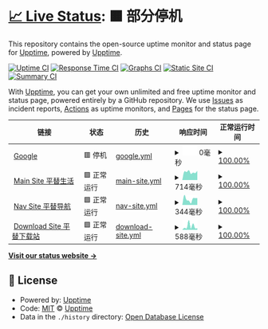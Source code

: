 # [📈 Live Status](https://demo.upptime.js.org): <!--live status--> **🟧 部分停机**

This repository contains the open-source uptime monitor and status page for [Upptime](https://upptime.js.org), powered by [Upptime](https://github.com/upptime/upptime).

[![Uptime CI](https://github.com/edmondsket/upptime/workflows/Uptime%20CI/badge.svg)](https://github.com/edmondsket/upptime/actions?query=workflow%3A%22Uptime+CI%22)
[![Response Time CI](https://github.com/edmondsket/upptime/workflows/Response%20Time%20CI/badge.svg)](https://github.com/edmondsket/upptime/actions?query=workflow%3A%22Response+Time+CI%22)
[![Graphs CI](https://github.com/edmondsket/upptime/workflows/Graphs%20CI/badge.svg)](https://github.com/edmondsket/upptime/actions?query=workflow%3A%22Graphs+CI%22)
[![Static Site CI](https://github.com/edmondsket/upptime/workflows/Static%20Site%20CI/badge.svg)](https://github.com/edmondsket/upptime/actions?query=workflow%3A%22Static+Site+CI%22)
[![Summary CI](https://github.com/edmondsket/upptime/workflows/Summary%20CI/badge.svg)](https://github.com/edmondsket/upptime/actions?query=workflow%3A%22Summary+CI%22)

With [Upptime](https://upptime.js.org), you can get your own unlimited and free uptime monitor and status page, powered entirely by a GitHub repository. We use [Issues](https://github.com/upptime/upptime/issues) as incident reports, [Actions](https://github.com/edmondsket/upptime/actions) as uptime monitors, and [Pages](https://demo.upptime.js.org) for the status page.

<!--start: status pages-->
<!-- This summary is generated by Upptime (https://github.com/upptime/upptime) -->
<!-- Do not edit this manually, your changes will be overwritten -->
<!-- prettier-ignore -->
| 链接 | 状态 | 历史 | 响应时间 | 正常运行时间 |
| --- | ------ | ------- | ------------- | ------ |
| <img alt="" src="https://favicons.githubusercontent.com/www.goo000gle.cm" height="13"> [Google](https://www.goo000gle.cm) | 🟥 停机 | [google.yml](https://github.com/edmondsket/upptime/commits/HEAD/history/google.yml) | <details><summary><img alt="响应时间图像" src="./graphs/google/response-time-week.png" height="20"> 0毫秒</summary><br><a href="https://edmondsket.github.io/upptime/history/google"><img alt="响应时间 117" src="https://img.shields.io/endpoint?url=https%3A%2F%2Fraw.githubusercontent.com%2Fedmondsket%2Fupptime%2FHEAD%2Fapi%2Fgoogle%2Fresponse-time.json"></a><br><a href="https://edmondsket.github.io/upptime/history/google"><img alt="24 小时响应时间 0" src="https://img.shields.io/endpoint?url=https%3A%2F%2Fraw.githubusercontent.com%2Fedmondsket%2Fupptime%2FHEAD%2Fapi%2Fgoogle%2Fresponse-time-day.json"></a><br><a href="https://edmondsket.github.io/upptime/history/google"><img alt="7 天正常运行时间 0" src="https://img.shields.io/endpoint?url=https%3A%2F%2Fraw.githubusercontent.com%2Fedmondsket%2Fupptime%2FHEAD%2Fapi%2Fgoogle%2Fresponse-time-week.json"></a><br><a href="https://edmondsket.github.io/upptime/history/google"><img alt="30天的正常运行时间 0" src="https://img.shields.io/endpoint?url=https%3A%2F%2Fraw.githubusercontent.com%2Fedmondsket%2Fupptime%2FHEAD%2Fapi%2Fgoogle%2Fresponse-time-month.json"></a><br><a href="https://edmondsket.github.io/upptime/history/google"><img alt="1年的正常运行时间 117" src="https://img.shields.io/endpoint?url=https%3A%2F%2Fraw.githubusercontent.com%2Fedmondsket%2Fupptime%2FHEAD%2Fapi%2Fgoogle%2Fresponse-time-year.json"></a></details> | <details><summary><a href="https://edmondsket.github.io/upptime/history/google">100.00%</a></summary><a href="https://edmondsket.github.io/upptime/history/google"><img alt="正常运行时间 100.00%" src="https://img.shields.io/endpoint?url=https%3A%2F%2Fraw.githubusercontent.com%2Fedmondsket%2Fupptime%2FHEAD%2Fapi%2Fgoogle%2Fuptime.json"></a><br><a href="https://edmondsket.github.io/upptime/history/google"><img alt="24 小时正常运行时间 100.00%" src="https://img.shields.io/endpoint?url=https%3A%2F%2Fraw.githubusercontent.com%2Fedmondsket%2Fupptime%2FHEAD%2Fapi%2Fgoogle%2Fuptime-day.json"></a><br><a href="https://edmondsket.github.io/upptime/history/google"><img alt="7 天正常运行时间 100.00%" src="https://img.shields.io/endpoint?url=https%3A%2F%2Fraw.githubusercontent.com%2Fedmondsket%2Fupptime%2FHEAD%2Fapi%2Fgoogle%2Fuptime-week.json"></a><br><a href="https://edmondsket.github.io/upptime/history/google"><img alt="30天的正常运行时间 100.00%" src="https://img.shields.io/endpoint?url=https%3A%2F%2Fraw.githubusercontent.com%2Fedmondsket%2Fupptime%2FHEAD%2Fapi%2Fgoogle%2Fuptime-month.json"></a><br><a href="https://edmondsket.github.io/upptime/history/google"><img alt="1年的正常运行时间 100.00%" src="https://img.shields.io/endpoint?url=https%3A%2F%2Fraw.githubusercontent.com%2Fedmondsket%2Fupptime%2FHEAD%2Fapi%2Fgoogle%2Fuptime-year.json"></a></details>
| <img alt="" src="https://favicons.githubusercontent.com/cheapy.top" height="13"> [Main Site 平替生活](https://cheapy.top) | 🟩 正常运行 | [main-site.yml](https://github.com/edmondsket/upptime/commits/HEAD/history/main-site.yml) | <details><summary><img alt="响应时间图像" src="./graphs/main-site/response-time-week.png" height="20"> 714毫秒</summary><br><a href="https://edmondsket.github.io/upptime/history/main-site"><img alt="响应时间 730" src="https://img.shields.io/endpoint?url=https%3A%2F%2Fraw.githubusercontent.com%2Fedmondsket%2Fupptime%2FHEAD%2Fapi%2Fmain-site%2Fresponse-time.json"></a><br><a href="https://edmondsket.github.io/upptime/history/main-site"><img alt="24 小时响应时间 814" src="https://img.shields.io/endpoint?url=https%3A%2F%2Fraw.githubusercontent.com%2Fedmondsket%2Fupptime%2FHEAD%2Fapi%2Fmain-site%2Fresponse-time-day.json"></a><br><a href="https://edmondsket.github.io/upptime/history/main-site"><img alt="7 天正常运行时间 714" src="https://img.shields.io/endpoint?url=https%3A%2F%2Fraw.githubusercontent.com%2Fedmondsket%2Fupptime%2FHEAD%2Fapi%2Fmain-site%2Fresponse-time-week.json"></a><br><a href="https://edmondsket.github.io/upptime/history/main-site"><img alt="30天的正常运行时间 753" src="https://img.shields.io/endpoint?url=https%3A%2F%2Fraw.githubusercontent.com%2Fedmondsket%2Fupptime%2FHEAD%2Fapi%2Fmain-site%2Fresponse-time-month.json"></a><br><a href="https://edmondsket.github.io/upptime/history/main-site"><img alt="1年的正常运行时间 730" src="https://img.shields.io/endpoint?url=https%3A%2F%2Fraw.githubusercontent.com%2Fedmondsket%2Fupptime%2FHEAD%2Fapi%2Fmain-site%2Fresponse-time-year.json"></a></details> | <details><summary><a href="https://edmondsket.github.io/upptime/history/main-site">100.00%</a></summary><a href="https://edmondsket.github.io/upptime/history/main-site"><img alt="正常运行时间 99.88%" src="https://img.shields.io/endpoint?url=https%3A%2F%2Fraw.githubusercontent.com%2Fedmondsket%2Fupptime%2FHEAD%2Fapi%2Fmain-site%2Fuptime.json"></a><br><a href="https://edmondsket.github.io/upptime/history/main-site"><img alt="24 小时正常运行时间 100.00%" src="https://img.shields.io/endpoint?url=https%3A%2F%2Fraw.githubusercontent.com%2Fedmondsket%2Fupptime%2FHEAD%2Fapi%2Fmain-site%2Fuptime-day.json"></a><br><a href="https://edmondsket.github.io/upptime/history/main-site"><img alt="7 天正常运行时间 100.00%" src="https://img.shields.io/endpoint?url=https%3A%2F%2Fraw.githubusercontent.com%2Fedmondsket%2Fupptime%2FHEAD%2Fapi%2Fmain-site%2Fuptime-week.json"></a><br><a href="https://edmondsket.github.io/upptime/history/main-site"><img alt="30天的正常运行时间 99.91%" src="https://img.shields.io/endpoint?url=https%3A%2F%2Fraw.githubusercontent.com%2Fedmondsket%2Fupptime%2FHEAD%2Fapi%2Fmain-site%2Fuptime-month.json"></a><br><a href="https://edmondsket.github.io/upptime/history/main-site"><img alt="1年的正常运行时间 99.88%" src="https://img.shields.io/endpoint?url=https%3A%2F%2Fraw.githubusercontent.com%2Fedmondsket%2Fupptime%2FHEAD%2Fapi%2Fmain-site%2Fuptime-year.json"></a></details>
| <img alt="" src="https://favicons.githubusercontent.com/nav.cheapy.top" height="13"> [Nav Site 平替导航](https://nav.cheapy.top) | 🟩 正常运行 | [nav-site.yml](https://github.com/edmondsket/upptime/commits/HEAD/history/nav-site.yml) | <details><summary><img alt="响应时间图像" src="./graphs/nav-site/response-time-week.png" height="20"> 344毫秒</summary><br><a href="https://edmondsket.github.io/upptime/history/nav-site"><img alt="响应时间 340" src="https://img.shields.io/endpoint?url=https%3A%2F%2Fraw.githubusercontent.com%2Fedmondsket%2Fupptime%2FHEAD%2Fapi%2Fnav-site%2Fresponse-time.json"></a><br><a href="https://edmondsket.github.io/upptime/history/nav-site"><img alt="24 小时响应时间 403" src="https://img.shields.io/endpoint?url=https%3A%2F%2Fraw.githubusercontent.com%2Fedmondsket%2Fupptime%2FHEAD%2Fapi%2Fnav-site%2Fresponse-time-day.json"></a><br><a href="https://edmondsket.github.io/upptime/history/nav-site"><img alt="7 天正常运行时间 344" src="https://img.shields.io/endpoint?url=https%3A%2F%2Fraw.githubusercontent.com%2Fedmondsket%2Fupptime%2FHEAD%2Fapi%2Fnav-site%2Fresponse-time-week.json"></a><br><a href="https://edmondsket.github.io/upptime/history/nav-site"><img alt="30天的正常运行时间 425" src="https://img.shields.io/endpoint?url=https%3A%2F%2Fraw.githubusercontent.com%2Fedmondsket%2Fupptime%2FHEAD%2Fapi%2Fnav-site%2Fresponse-time-month.json"></a><br><a href="https://edmondsket.github.io/upptime/history/nav-site"><img alt="1年的正常运行时间 340" src="https://img.shields.io/endpoint?url=https%3A%2F%2Fraw.githubusercontent.com%2Fedmondsket%2Fupptime%2FHEAD%2Fapi%2Fnav-site%2Fresponse-time-year.json"></a></details> | <details><summary><a href="https://edmondsket.github.io/upptime/history/nav-site">100.00%</a></summary><a href="https://edmondsket.github.io/upptime/history/nav-site"><img alt="正常运行时间 99.90%" src="https://img.shields.io/endpoint?url=https%3A%2F%2Fraw.githubusercontent.com%2Fedmondsket%2Fupptime%2FHEAD%2Fapi%2Fnav-site%2Fuptime.json"></a><br><a href="https://edmondsket.github.io/upptime/history/nav-site"><img alt="24 小时正常运行时间 100.00%" src="https://img.shields.io/endpoint?url=https%3A%2F%2Fraw.githubusercontent.com%2Fedmondsket%2Fupptime%2FHEAD%2Fapi%2Fnav-site%2Fuptime-day.json"></a><br><a href="https://edmondsket.github.io/upptime/history/nav-site"><img alt="7 天正常运行时间 100.00%" src="https://img.shields.io/endpoint?url=https%3A%2F%2Fraw.githubusercontent.com%2Fedmondsket%2Fupptime%2FHEAD%2Fapi%2Fnav-site%2Fuptime-week.json"></a><br><a href="https://edmondsket.github.io/upptime/history/nav-site"><img alt="30天的正常运行时间 99.91%" src="https://img.shields.io/endpoint?url=https%3A%2F%2Fraw.githubusercontent.com%2Fedmondsket%2Fupptime%2FHEAD%2Fapi%2Fnav-site%2Fuptime-month.json"></a><br><a href="https://edmondsket.github.io/upptime/history/nav-site"><img alt="1年的正常运行时间 99.90%" src="https://img.shields.io/endpoint?url=https%3A%2F%2Fraw.githubusercontent.com%2Fedmondsket%2Fupptime%2FHEAD%2Fapi%2Fnav-site%2Fuptime-year.json"></a></details>
| <img alt="" src="https://favicons.githubusercontent.com/dl.ptlife.eu.org" height="13"> [Download Site 平替下载站](https://dl.ptlife.eu.org) | 🟩 正常运行 | [download-site.yml](https://github.com/edmondsket/upptime/commits/HEAD/history/download-site.yml) | <details><summary><img alt="响应时间图像" src="./graphs/download-site/response-time-week.png" height="20"> 588毫秒</summary><br><a href="https://edmondsket.github.io/upptime/history/download-site"><img alt="响应时间 370" src="https://img.shields.io/endpoint?url=https%3A%2F%2Fraw.githubusercontent.com%2Fedmondsket%2Fupptime%2FHEAD%2Fapi%2Fdownload-site%2Fresponse-time.json"></a><br><a href="https://edmondsket.github.io/upptime/history/download-site"><img alt="24 小时响应时间 275" src="https://img.shields.io/endpoint?url=https%3A%2F%2Fraw.githubusercontent.com%2Fedmondsket%2Fupptime%2FHEAD%2Fapi%2Fdownload-site%2Fresponse-time-day.json"></a><br><a href="https://edmondsket.github.io/upptime/history/download-site"><img alt="7 天正常运行时间 588" src="https://img.shields.io/endpoint?url=https%3A%2F%2Fraw.githubusercontent.com%2Fedmondsket%2Fupptime%2FHEAD%2Fapi%2Fdownload-site%2Fresponse-time-week.json"></a><br><a href="https://edmondsket.github.io/upptime/history/download-site"><img alt="30天的正常运行时间 426" src="https://img.shields.io/endpoint?url=https%3A%2F%2Fraw.githubusercontent.com%2Fedmondsket%2Fupptime%2FHEAD%2Fapi%2Fdownload-site%2Fresponse-time-month.json"></a><br><a href="https://edmondsket.github.io/upptime/history/download-site"><img alt="1年的正常运行时间 370" src="https://img.shields.io/endpoint?url=https%3A%2F%2Fraw.githubusercontent.com%2Fedmondsket%2Fupptime%2FHEAD%2Fapi%2Fdownload-site%2Fresponse-time-year.json"></a></details> | <details><summary><a href="https://edmondsket.github.io/upptime/history/download-site">100.00%</a></summary><a href="https://edmondsket.github.io/upptime/history/download-site"><img alt="正常运行时间 99.85%" src="https://img.shields.io/endpoint?url=https%3A%2F%2Fraw.githubusercontent.com%2Fedmondsket%2Fupptime%2FHEAD%2Fapi%2Fdownload-site%2Fuptime.json"></a><br><a href="https://edmondsket.github.io/upptime/history/download-site"><img alt="24 小时正常运行时间 100.00%" src="https://img.shields.io/endpoint?url=https%3A%2F%2Fraw.githubusercontent.com%2Fedmondsket%2Fupptime%2FHEAD%2Fapi%2Fdownload-site%2Fuptime-day.json"></a><br><a href="https://edmondsket.github.io/upptime/history/download-site"><img alt="7 天正常运行时间 100.00%" src="https://img.shields.io/endpoint?url=https%3A%2F%2Fraw.githubusercontent.com%2Fedmondsket%2Fupptime%2FHEAD%2Fapi%2Fdownload-site%2Fuptime-week.json"></a><br><a href="https://edmondsket.github.io/upptime/history/download-site"><img alt="30天的正常运行时间 99.91%" src="https://img.shields.io/endpoint?url=https%3A%2F%2Fraw.githubusercontent.com%2Fedmondsket%2Fupptime%2FHEAD%2Fapi%2Fdownload-site%2Fuptime-month.json"></a><br><a href="https://edmondsket.github.io/upptime/history/download-site"><img alt="1年的正常运行时间 99.85%" src="https://img.shields.io/endpoint?url=https%3A%2F%2Fraw.githubusercontent.com%2Fedmondsket%2Fupptime%2FHEAD%2Fapi%2Fdownload-site%2Fuptime-year.json"></a></details>

<!--end: status pages-->

[**Visit our status website →**](https://demo.upptime.js.org)

## 📄 License

- Powered by: [Upptime](https://github.com/upptime/upptime)
- Code: [MIT](./LICENSE) © [Upptime](https://upptime.js.org)
- Data in the `./history` directory: [Open Database License](https://opendatacommons.org/licenses/odbl/1-0/)

